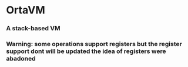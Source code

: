 # OrtaVM
### A stack-based VM 


### Warning: some operations support registers but the register support dont will be updated the idea of registers were abadoned


